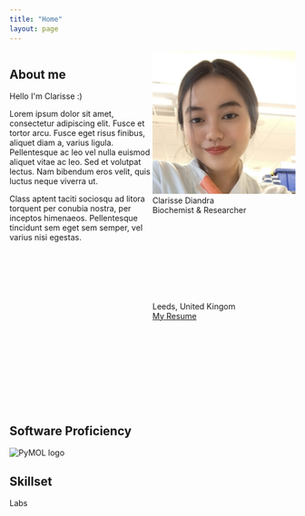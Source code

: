 ```yaml
---
title: "Home"
layout: page
---
```


<div style="display:flex; flex-direction: row; width: 100%;">
    <div style="flex: 1; align-self: flex-start">
        <h2>About me</h2>
        <p>
            Hello I'm Clarisse :)
        </p>
        <p>
            Lorem ipsum dolor sit amet, consectetur adipiscing elit. Fusce et tortor arcu. Fusce eget risus finibus, aliquet diam a, varius ligula. Pellentesque ac leo vel nulla euismod aliquet vitae ac leo. Sed et volutpat lectus. Nam bibendum eros velit, quis luctus neque viverra ut.
        </p>
        <p>
            Class aptent taciti sociosqu ad litora torquent per conubia nostra, per inceptos himenaeos. Pellentesque tincidunt sem eget sem semper, vel varius nisi egestas.
        </p>
    </div>
    <div style="flex: 1; align-self: flex-start">
        <img class="pfp" src="/assets/img/pfp.jpg">
        <div class="desc">
            <div class="title">Clarisse Diandra</div>
            <div class="row">Biochemist & Researcher</div>
            <div class="loc"><svg aria-hidden=true class="icon"><use xlink:href="{{ "/assets/fontawesome/icons.svg" | relative_url }}#location-dot"></use></svg> Leeds, United Kingom</div>
            <div class="more"><a class="resume" href="/assets/docs/resume.pdf"><div class="loc">My Resume <svg aria-hidden=true class="icon"><use xlink:href="{{ "/assets/fontawesome/icons.svg" | relative_url }}#file"></use></svg></div></a></div>
            <!-- {% include menu.html menu=site.external %} -->
        </div>
    </div>
</div>

## Software Proficiency

<div class="skillbox">
    <a style="text-decoration:none" title="PyMOL" href="https://pymol.org/2/">
        <img class="softwareicon" alt="PyMOL logo" src="https://upload.wikimedia.org/wikipedia/commons/thumb/8/87/PyMOL_logo.svg/800px-PyMOL_logo.svg.png">
    </a>
</div>

## Skillset

<div class="skillbox">
    <div class="skill">
        Labs
    </div>
</div>
